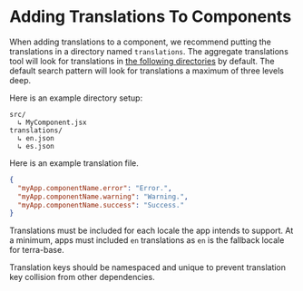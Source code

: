 # Adding Translations To Components

When adding translations to a component, we recommend putting the translations in a directory named `translations`. The aggregate translations tool will look for translations in [the following directories](https://github.com/cerner/terra-toolkit/blob/master/scripts/aggregate-translations/defaultSearchPatterns.js) by default. The default search pattern will look for translations a maximum of three levels deep.

Here is an example directory setup:

```
src/
  ↳ MyComponent.jsx
translations/
  ↳ en.json
  ↳ es.json
```

Here is an example translation file.

```json
{
  "myApp.componentName.error": "Error.",
  "myApp.componentName.warning": "Warning.",
  "myApp.componentName.success": "Success."
}
```

Translations must be included for each locale the app intends to support. At a minimum, apps must included `en` translations as `en` is the fallback locale for terra-base.

Translation keys should be namespaced and unique to prevent translation key collision from other dependencies.
